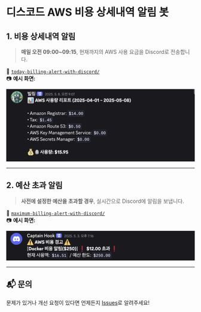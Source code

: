# 디스코드 AWS 비용 상세내역 알림 봇

## 1. 비용 상세내역 알림
> **매일 오전 09:00~09:15**, 현재까지의 AWS 사용 요금을 Discord로 전송합니다.

📁 [`today-billing-alert-with-discord/`](https://github.com/DDongu/discord-AWS-billing-notification-bot/tree/main/today-billing-alert-with-discord)  
📷 **예시 화면:**

![Daily Billing](today-billing-alert-with-discord/images/image-8.png)

---

## 2. 예산 초과 알림  
> **사전에 설정한 예산을 초과할 경우**, 실시간으로 Discord에 알림을 보냅니다.

📁 [`maximum-billing-alert-with-discord/`](https://github.com/DDongu/discord-AWS-billing-notification-bot/tree/main/maximum-billing-alert-with-discord)  
📷 **예시 화면:**

![Budget Alert](maximum-billing-alert-with-discord/images/image.png)

---

## 📬 문의

문제가 있거나 개선 요청이 있다면 언제든지 [Issues](https://github.com/DDongu/discord-AWS-billing-notification-bot/issues)로 알려주세요!